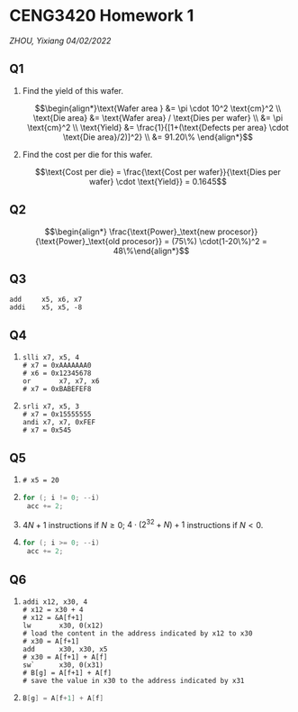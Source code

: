 # CENG3420 Homework 1

*ZHOU, Yixiang*
*04/02/2022*

## Q1

1. Find the yield of this wafer.

   $$\begin{align*}\text{Wafer area } &= \pi \cdot 10^2 \text{cm}^2 \\ \text{Die area} &= \text{Wafer area} / \text{Dies per wafer} \\ &= \pi \text{cm}^2 \\ \text{Yield} &= \frac{1}{[1+(\text{Defects per area} \cdot \text{Die area}/2)]^2} \\ &= 91.20\% \end{align*}$$

2. Find the cost per die for this wafer.

   $$\text{Cost per die} = \frac{\text{Cost per wafer}}{\text{Dies per wafer} \cdot \text{Yield}} = 0.1645$$

## Q2

$$\begin{align*} \frac{\text{Power}_\text{new procesor}}{\text{Power}_\text{old procesor}} = (75\%) \cdot(1-20\%)^2 =  48\%\end{align*}$$

## Q3

```assembly
add		x5, x6, x7
addi	x5, x5, -8
```

## Q4

1. ```assembly
   slli	x7, x5, 4
   # x7 = 0xAAAAAAA0
   # x6 = 0x12345678
   or		x7, x7, x6
   # x7 = 0xBABEFEF8
   ```

2. ```assembly
   srli	x7, x5, 3
   # x7 = 0x15555555
   andi	x7, x7, 0xFEF
   # x7 = 0x545

## Q5

1. ```assembly
   # x5 = 20
   ```

2. ```c
   for (; i != 0; --i)
   	acc += 2;
   ```

3. $4N + 1$ instructions if $N \ge 0$; $4\cdot(2^{32}+N)+1$ instructions if $N \lt 0$.

4. ```c
   for (; i >= 0; --i)
   	acc += 2;
   ```

## Q6

1. ```assembly
   addi	x12, x30, 4
   # x12 = x30 + 4
   # x12 = &A[f+1]
   lw		x30, 0(x12)
   # load the content in the address indicated by x12 to x30
   # x30 = A[f+1]
   add		x30, x30, x5
   # x30 = A[f+1] + A[f]
   sw`		x30, 0(x31)
   # B[g] = A[f+1] + A[f]
   # save the value in x30 to the address indicated by x31
   ```

2. ```c
   B[g] = A[f+1] + A[f]
   ```
